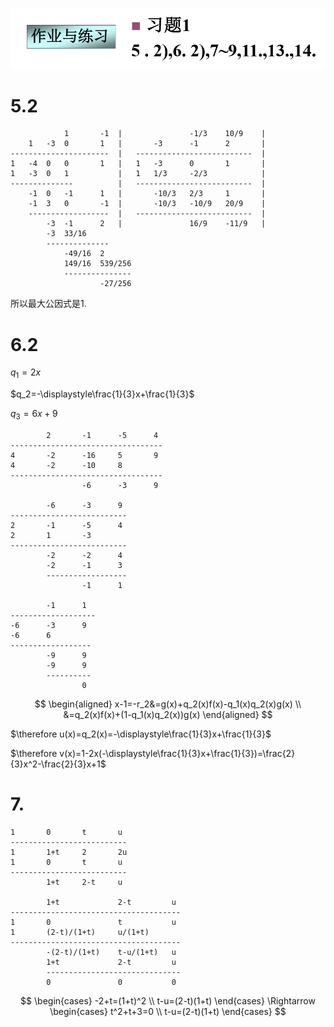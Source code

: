 ![](2020-10-14-18-38-42.png)

# 5.2

                1       -1  |               -1/3    10/9    |   
        1   -3  0       1   |       -3      -1      2       |
    ----------------------  |   --------------------------  |
    1   -4  0   0       1   |   1   -3      0       1       |
    1   -3  0   1           |   1   1/3     -2/3            |
    --------------          |   --------------------------  |
        -1  0   -1      1   |       -10/3   2/3     1       |
        -1  3   0       -1  |       -10/3   -10/9   20/9    |
        ------------------  |   --------------------------  |
            -3  -1      2   |               16/9    -11/9   |
            -3  33/16
            --------------
                -49/16  2
                149/16  539/256
                ---------------
                        -27/256

所以最大公因式是1.

# 6.2

$q_1=2x$

$q_2=-\displaystyle\frac{1}{3}x+\frac{1}{3}$

$q_3=6x+9$

            2       -1      -5      4
    ----------------------------------
    4       -2      -16     5       9
    4       -2      -10     8
    ----------------------------------
                    -6      -3      9

            -6      -3      9
    --------------------------
    2       -1      -5      4
    2       1       -3
    --------------------------
            -2      -2      4
            -2      -1      3
            ------------------
                    -1      1

            -1      1
    -------------------
    -6      -3      9
    -6      6
    ------------------
            -9      9
            -9      9
            ----------
                    0


$$
\begin{aligned}
x-1=-r_2&=g(x)+q_2(x)f(x)-q_1(x)q_2(x)g(x) \\
&=q_2(x)f(x)+(1-q_1(x)q_2(x))g(x)
\end{aligned}
$$

$\therefore u(x)=q_2(x)=-\displaystyle\frac{1}{3}x+\frac{1}{3}$

$\therefore v(x)=1-2x(-\displaystyle\frac{1}{3}x+\frac{1}{3})=\frac{2}{3}x^2-\frac{2}{3}x+1$


# 7.

    1       0       t       u
    --------------------------
    1       1+t     2       2u
    1       0       t       u
    --------------------------
            1+t     2-t     u

            1+t             2-t         u
    --------------------------------------
    1       0               t           u
    1       (2-t)/(1+t)     u/(1+t)
    --------------------------------------
            -(2-t)/(1+t)    t-u/(1+t)   u
            1+t             2-t         u
            ------------------------------
            0               0           0

$$
\begin{cases}
-2+t=(1+t)^2 \\
t-u=(2-t)(1+t)
\end{cases}
\Rightarrow
\begin{cases}
t^2+t+3=0 \\
t-u=(2-t)(1+t)
\end{cases}
$$
    